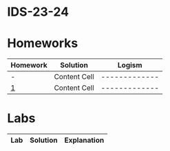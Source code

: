 # IDS-23-24

# Homeworks
| Homework | Solution | Logism |
| ------------- | ------------- | ------------- |
|  - | Content Cell  | ------------- |
| [1](https://docs.google.com/document/d/1Wv93TwQYfUQ5A_HxZtlhjIlZixOfwH75GQBO8K-fbyw/edit) | Content Cell  | ------------- |

# Labs
| Lab | Solution | Explanation |
| ------------- | ------------- | ------------- | 
